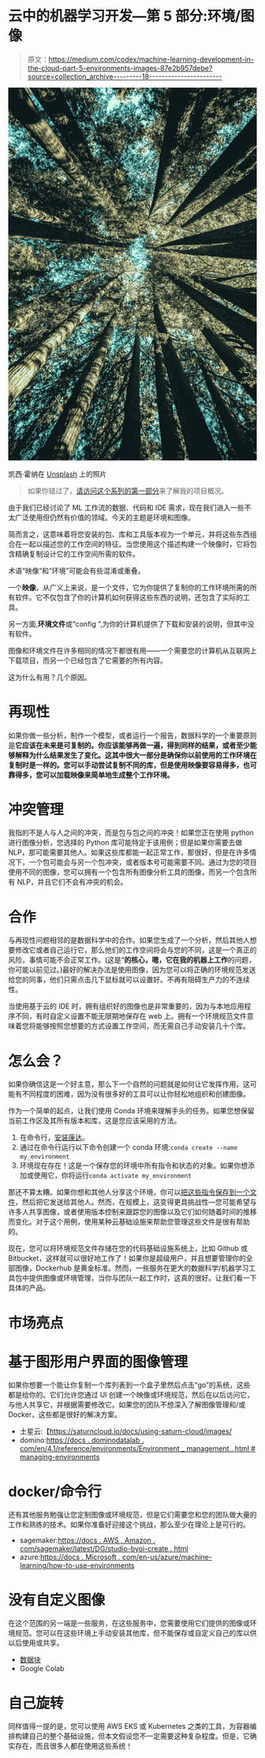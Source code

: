# 云中的机器学习开发—第 5 部分:环境/图像

> 原文：<https://medium.com/codex/machine-learning-development-in-the-cloud-part-5-environments-images-87e2b957debe?source=collection_archive---------18----------------------->

![](img/0231f203436f0b0aa1a115875c2419f4.png)

凯西·霍纳在 [Unsplash](https://unsplash.com/s/photos/woods?utm_source=unsplash&utm_medium=referral&utm_content=creditCopyText) 上的照片

> 如果你错过了，[请访问这个系列的第一部分](/@s.kirmer/machine-learning-development-in-the-cloud-part-1-e60920725af0)来了解我的项目概况。

由于我们已经讨论了 ML 工作流的数据、代码和 IDE 需求，现在我们进入一些不太广泛使用但仍然有价值的领域。今天的主题是环境和图像。

简而言之，这意味着将您安装的包、库和工具版本视为一个单元，并将这些东西组合在一起以描述您的工作空间的特征。当您使用这个描述构建一个映像时，它将包含精确复制设计它的工作空间所需的软件。

术语“映像”和“环境”可能会有些混淆或重叠。

一个**映像**，从广义上来说，是一个文件，它为你提供了复制你的工作环境所需的所有软件。它不仅包含了你的计算机如何获得这些东西的说明，还包含了实际的工具。

另一方面,**环境文件**或“config ”,为你的计算机提供了下载和安装的说明，但其中没有软件。

图像和环境文件在许多相同的情况下都很有用——一个需要您的计算机从互联网上下载项目，而另一个已经包含了它需要的所有内容。

这为什么有用？几个原因。

# 再现性

如果你做一些分析，制作一个模型，或者运行一个报告，数据科学的一个重要原则是**它应该在未来是可复制的。你应该能够再做一遍，得到同样的结果，或者至少能够解释为什么结果发生了变化。这其中很大一部分是确保你以前使用的工作环境在复制时是一样的。您可以手动尝试复制不同的库，但是使用映像要容易得多，也可靠得多，您可以加载映像来简单地生成整个工作环境。**

# 冲突管理

我指的不是人与人之间的冲突，而是包与包之间的冲突！如果您正在使用 python 进行图像分析，您选择的 Python 库可能特定于该用例；但是如果你需要去做 NLP，那可能需要其他人。如果这些库都能一起正常工作，那很好，但是在许多情况下，一个包可能会与另一个包冲突，或者版本号可能需要不同。通过为您的项目使用不同的图像，您可以拥有一个包含所有图像分析工具的图像，而另一个包含所有 NLP，并且它们不会有冲突的机会。

# 合作

与再现性问题相邻的是数据科学中的合作。如果您生成了一个分析，然后其他人想要修改它或者自己运行它，那么他们的工作空间将会与您的不同，这是一个真正的风险，事情可能不会正常工作。(这是“**的核心，嗯，它在我的机器上工作**的问题，你可能以前见过。)最好的解决办法是使用图像，因为您可以将正确的环境规范发送给您的同事，他们只需点击几下鼠标就可以设置好。不再有阻碍生产力的不连续性。

当使用基于云的 IDE 时，拥有组织好的图像也是非常重要的，因为与本地应用程序不同，有时自定义设置不能无限期地保存在 web 上。拥有一个环境规范文件意味着您将能够按照您想要的方式设置工作空间，而无需自己手动安装几十个库。

# 怎么会？

如果你确信这是一个好主意，那么下一个自然的问题就是如何让它发挥作用。这可能有不同程度的困难，因为没有很多好的工具可以让你轻松地组织和创建图像。

作为一个简单的起点，让我们使用 Conda 环境来理解手头的任务。如果您想保留当前工作区及其所有版本和库，这是您应该采用的方法。

1.  在命令行，[安装康达](https://conda.io/projects/conda/en/latest/user-guide/install/index.html)。
2.  通过在命令行运行以下命令创建一个 conda 环境:`conda create --name my_environment`
3.  环境现在存在！这是一个保存您的环境中所有指令和状态的对象。如果你想添加或使用它，你将运行`conda activate my_environment`

那还不算太糟。如果你想和其他人分享这个环境，你可以[把这些指令保存到一个文件](https://kapeli.com/cheat_sheets/Conda.docset/Contents/Resources/Documents/index)，然后把它发送给其他人。然而，在规模上，这变得更具挑战性—您可能希望与许多人共享图像，或者使用版本控制来跟踪您的图像以及它们如何随着时间的推移而变化。对于这个用例，使用某种云基础设施来帮助您管理这些文件是很有帮助的。

现在，您可以将环境规范文件存储在您的代码基础设施系统上，比如 Github 或 Bitbucket，这样就可以很好地工作了！如果你是超级用户，并且想要管理你的全部图像，Dockerhub 是黄金标准。然而，一些服务在更大的数据科学/机器学习工具包中提供图像或环境管理，当你与团队一起工作时，这真的很好。让我们看一下具体的产品。

# 市场亮点

# 基于图形用户界面的图像管理

如果你想要一个能让你复制一个库列表到一个盒子里然后点击“go”的系统，这些都是给你的。它们允许您通过 UI 创建一个映像或环境规范，然后在以后访问它，与他人共享它，并根据需要修改它。如果您的团队不想深入了解图像管理和/或 Docker，这些都是很好的解决方案。

*   土星云:【https://saturncloud.io/docs/using-saturn-cloud/images/ 
*   domino:[https://docs . dominodatalab . com/en/4.1/reference/environments/Environment _ management . html # managing-environments](https://docs.dominodatalab.com/en/4.1/reference/environments/Environment_management.html#managing-environments)

# docker/命令行

还有其他服务勉强让您定制图像或环境规范，但是它们需要您和您的团队做大量的工作和熟练的技术。如果你准备好迎接这个挑战，那么至少在理论上是可行的。

*   sagemaker:[https://docs . AWS . Amazon . com/sagemaker/latest/DG/studio-byoi-create . html](https://docs.aws.amazon.com/sagemaker/latest/dg/studio-byoi-create.html)
*   azure:[https://docs . Microsoft . com/en-us/azure/machine-learning/how-to-use-environments](https://docs.microsoft.com/en-us/azure/machine-learning/how-to-use-environments)

# 没有自定义图像

在这个范围的另一端是一些服务，在这些服务中，您需要使用它们提供的图像或环境规范。您可以在这些环境上手动安装其他库，但不能保存或自定义自己的库以供以后使用或共享。

*   [数据块](https://docs.databricks.com/libraries/index.html)
*   Google Colab

# 自己旋转

同样值得一提的是，您可以使用 AWS EKS 或 Kubernetes 之类的工具，为容器编排构建自己的整个基础设施，但本文假设您不一定需要这种复杂程度。但是，它确实存在，而且很多人都在使用这些系统！